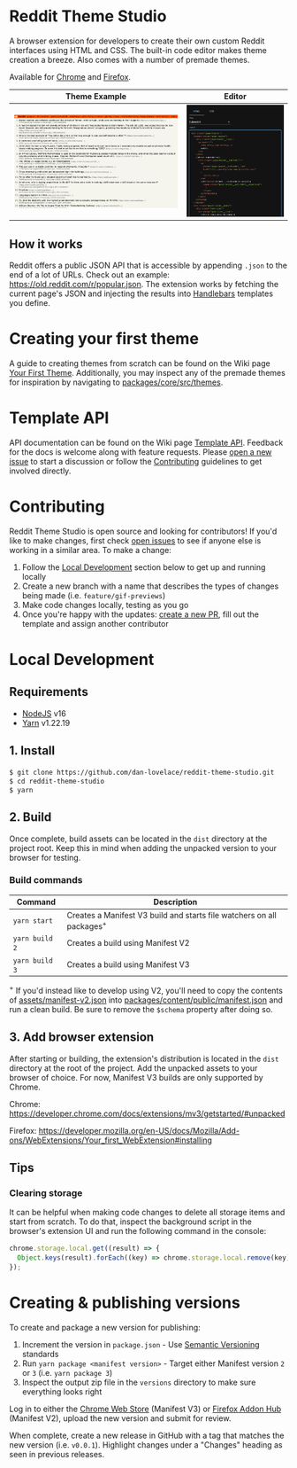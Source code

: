 # Reddit Theme Studio

A browser extension for developers to create their own custom Reddit interfaces
using HTML and CSS. The built-in code editor makes theme creation a breeze. Also
comes with a number of premade themes.

Available for
[Chrome](https://chrome.google.com/webstore/detail/reddit-json-ui/fkjkklmekbggnhjjldbcpbdcijcmbmoi)
and [Firefox](https://addons.mozilla.org/en-US/firefox/addon/reddit-json-ui/).

| Theme Example                                          | Editor                                   |
| ------------------------------------------------------ | ---------------------------------------- |
| ![HackerNews](assets/screenshots/hackernews-theme.png) | ![Editor](assets/screenshots/editor.png) |

## How it works

Reddit offers a public JSON API that is accessible by appending `.json` to the
end of a lot of URLs. Check out an example:
https://old.reddit.com/r/popular.json. The extension works by fetching the
current page's JSON and injecting the results into
[Handlebars](https://handlebarsjs.com/) templates you define.

# Creating your first theme

A guide to creating themes from scratch can be found on the Wiki page
[Your First Theme](https://github.com/dan-lovelace/reddit-theme-studio/wiki/Your-First-Theme).
Additionally, you may inspect any of the premade themes for inspiration by
navigating to [packages/core/src/themes](./packages/core/src/themes).

# Template API

API documentation can be found on the Wiki page
[Template API](https://github.com/dan-lovelace/reddit-theme-studio/wiki/Template-API).
Feedback for the docs is welcome along with feature requests. Please
[open a new issue](https://github.com/dan-lovelace/reddit-theme-studio/issues/new)
to start a discussion or follow the [Contributing](#contributing) guidelines to
get involved directly.

# Contributing

Reddit Theme Studio is open source and looking for contributors! If you'd like
to make changes, first check
[open issues](https://github.com/dan-lovelace/reddit-theme-studio/issues) to see
if anyone else is working in a similar area. To make a change:

1. Follow the [Local Development](#local-development) section below to get up
   and running locally
1. Create a new branch with a name that describes the types of changes being
   made (i.e. `feature/gif-previews`)
1. Make code changes locally, testing as you go
1. Once you're happy with the updates:
   [create a new PR](https://github.com/dan-lovelace/reddit-theme-studio/compare),
   fill out the template and assign another contributor

# Local Development

## Requirements

- [NodeJS](https://nodejs.org/en/blog/release/v16.16.0/) v16
- [Yarn](https://yarnpkg.com/) v1.22.19

## 1. Install

```shell
$ git clone https://github.com/dan-lovelace/reddit-theme-studio.git
$ cd reddit-theme-studio
$ yarn
```

## 2. Build

Once complete, build assets can be located in the `dist` directory at the
project root. Keep this in mind when adding the unpacked version to your browser
for testing.

### Build commands

| Command        | Description                                                                      |
| -------------- | -------------------------------------------------------------------------------- |
| `yarn start`   | Creates a Manifest V3 build and starts file watchers on all packages<sup>+</sup> |
| `yarn build 2` | Creates a build using Manifest V2                                                |
| `yarn build 3` | Creates a build using Manifest V3                                                |

<sup>+</sup> If you'd instead like to develop using V2, you'll need to copy the
contents of [assets/manifest-v2.json](./assets/manifest-v2.json) into
[packages/content/public/manifest.json](./packages/content/public/manifest.json)
and run a clean build. Be sure to remove the `$schema` property after doing so.

## 3. Add browser extension

After starting or building, the extension's distribution is located in the
`dist` directory at the root of the project. Add the unpacked assets to your
browser of choice. For now, Manifest V3 builds are only supported by Chrome.

Chrome: https://developer.chrome.com/docs/extensions/mv3/getstarted/#unpacked

Firefox:
https://developer.mozilla.org/en-US/docs/Mozilla/Add-ons/WebExtensions/Your_first_WebExtension#installing

## Tips

### Clearing storage

It can be helpful when making code changes to delete all storage items and start
from scratch. To do that, inspect the background script in the browser's
extension UI and run the following command in the console:

```js
chrome.storage.local.get((result) => {
  Object.keys(result).forEach((key) => chrome.storage.local.remove(key));
});
```

# Creating & publishing versions

To create and package a new version for publishing:

1. Increment the version in `package.json` - Use
   [Semantic Versioning](https://semver.org/) standards
1. Run `yarn package <manifest version>` - Target either Manifest version `2` or
   `3` (i.e. `yarn package 3`)
1. Inspect the output zip file in the `versions` directory to make sure
   everything looks right

Log in to either the [Chrome Web Store](https://chrome.google.com/webstore/)
(Manifest V3) or [Firefox Addon Hub](https://addons.mozilla.org/en-US/firefox/)
(Manifest V2), upload the new version and submit for review.

When complete, create a new release in GitHub with a tag that matches the new
version (i.e. `v0.0.1`). Highlight changes under a "Changes" heading as seen in
previous releases.
